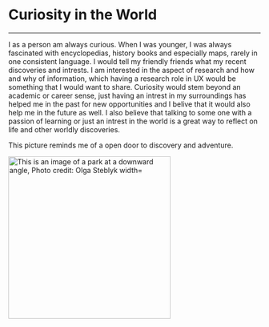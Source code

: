 # Curiosity in the World
<hr />
<p> I as a person am always curious. When I was younger, I was always fascinated with encyclopedias, history books and especially maps, rarely in one consistent language. I would tell my friendly friends what my recent discoveries and intrests. I am interested in the aspect of research and how and why of information, which having a research role in UX would be something that I would want to share. Curiosity would stem beyond an academic or career sense, just having an intrest in my surroundings has helped me in the past for new opportunities and I belive that it would also help me in the future as well. I also believe that talking to some one with a passion of learning or just an intrest in the world is a great way to reflect on life and other worldly discoveries. 
</p>
<p>
This picture reminds me of a open door to discovery and adventure.
</p>
<img src="images/Highpark.png" alt="This is an image of a park at a downward angle, Photo credit: Olga Steblyk width="216" height="324">